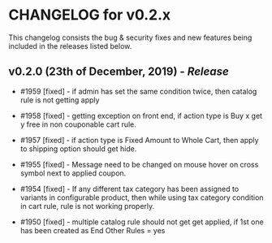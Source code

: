 # CHANGELOG for v0.2.x

This changelog consists the bug & security fixes and new features being included in the releases listed below.

## **v0.2.0 (23th of December, 2019)** - *Release*

* #1959 [fixed] - if admin has set the same condition twice, then catalog rule is not getting apply

* #1958 [fixed] - getting exception on front end, if action type is Buy x get y free in non couponable cart rule.

* #1957 [fixed] - if action type is Fixed Amount to Whole Cart, then apply to shipping option should get hide.

* #1955 [fixed] - Message need to be changed on mouse hover on cross symbol next to applied coupon.

* #1954 [fixed] - If any different tax category has been assigned to variants in configurable product, then while using tax category condition in cart rule, rule is not working properly.

* #1950 [fixed] - multiple catalog rule should not get get applied, if 1st one has been created as End Other Rules = yes
